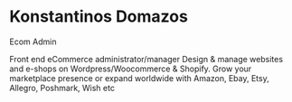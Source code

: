 # Konstantinos Domazos
Ecom Admin

Front end eCommerce administrator/manager
Design & manage websites and e-shops on Wordpress/Woocommerce & Shopify.
Grow your marketplace presence or expand worldwide with Amazon, Ebay, Etsy, Allegro, Poshmark, Wish etc
